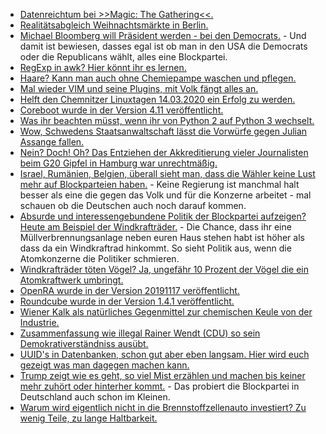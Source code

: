 * [Datenreichtum bei >>Magic: The Gathering<<.](https://www.heise.de/newsticker/meldung/Leak-von-Hunderttausenden-Spielerkonten-bei-Magic-The-Gathering-4587891.html)
* [Realitätsabgleich Weihnachtsmärkte in Berlin.](https://tuxproject.de/blog/2019/11/kurz-angemerkt-zu-weihnachtsmaerkten-2019/)
* [Michael Bloomberg will Präsident werden - bei den Democrats.](https://blog.fefe.de/?ts=a32ca472) - Und damit ist bewiesen, dasses egal ist ob man in den USA die Democrats oder die Republicans wählt, alles eine Blockpartei.
* [RegExp in awk? Hier könnt ihr es lernen.](https://opensource.com/article/19/11/how-regular-expressions-awk)
* [Haare? Kann man auch ohne Chemiepampe waschen und pflegen.](https://www.smarticular.net/haarpflege-naturlocken-curly-girl-methode/)
* [Mal wieder VIM und seine Plugins, mit Volk fängt alles an.](https://opensource.com/article/19/11/vim-plugins)
* [Helft den Chemnitzer Linuxtagen 14.03.2020 ein Erfolg zu werden.](https://www.pro-linux.de/news/1/27602/chemnitzer-linux-tage-2020-rufen-zur-mitarbeit-auf.html)
* [Coreboot wurde in der Version 4.11 veröffentlicht.](https://www.pro-linux.de/news/1/27603/coreboot-411-ver%C3%B6ffentlicht.html)
* [Was ihr beachten müsst, wenn ihr von Python 2 auf Python 3 wechselt.](https://opensource.com/article/19/11/end-of-life-python-2)
* [Wow, Schwedens Staatsanwaltschaft lässt die Vorwürfe gegen Julian Assange fallen.](https://blog.fefe.de/?ts=a32aeb02)
* [Nein? Doch! Oh? Das Entziehen der Akkreditierung vieler Journalisten beim G20 Gipfel in Hamburg war unrechtmäßig.](https://blog.fefe.de/?ts=a32b4c26)
* [Israel, Rumänien, Belgien, überall sieht man, dass die Wähler keine Lust mehr auf Blockparteien haben.](https://blog.fefe.de/?ts=a3288c2d) - Keine Regierung ist manchmal halt besser als eine die gegen das Volk und für die Konzerne arbeitet - mal schauen ob die Deutschen auch noch darauf kommen.
* [Absurde und interessengebundene Politik der Blockpartei aufzeigen? Heute am Beispiel der Windkrafträder.](https://blog.fefe.de/?ts=a3287a32) - Die Chance, dass ihr eine Müllverbrennungsanlage neben euren Haus stehen habt ist höher als dass da ein Windkraftrad hinkommt. So sieht Politik aus, wenn die Atomkonzerne die Politiker schmieren.
* [Windkrafträder töten Vögel? Ja, ungefähr 10 Prozent der Vögel die ein Atomkraftwerk umbringt.](https://blog.fefe.de/?ts=a32956eb)
* [OpenRA wurde in der Version 20191117 veröffentlicht.](https://www.pro-linux.de/news/1/27606/openra-commandconquer-nachbau-in-neuer-version.html)
* [Roundcube wurde in der Version 1.4.1 veröffentlicht.](https://roundcube.net/news/2019/11/22/update-1.4.1-released)
* [Wiener Kalk als natürliches Gegenmittel zur chemischen Keule von der Industrie.](https://www.smarticular.net/wiener-kalk-scheuerpulver-putzen-polieren/)
* [Zusammenfassung wie illegal Rainer Wendt (CDU) so sein Demokrativerständniss ausübt.](https://blog.fefe.de/?ts=a326ed4c)
* [UUID's in Datenbanken, schon gut aber eben langsam. Hier wird euch gezeigt was man dagegen machen kann.](https://www.percona.com/blog/2019/11/22/uuids-are-popular-but-bad-for-performance-lets-discuss/)
* [Trump zeigt wie es geht, so viel Mist erzählen und machen bis keiner mehr zuhört oder hinterher kommt.](https://blog.fefe.de/?ts=a326b295) - Das probiert die Blockpartei in Deutschland auch schon im Kleinen.
* [Warum wird eigentlich nicht in die Brennstoffzellenauto investiert? Zu wenig Teile, zu lange Haltbarkeit.](https://www.sonnenseite.com/de/energie/harald-lesch-brennstoffzelle-im-auto-besser-als-lithiumakkus.html)

